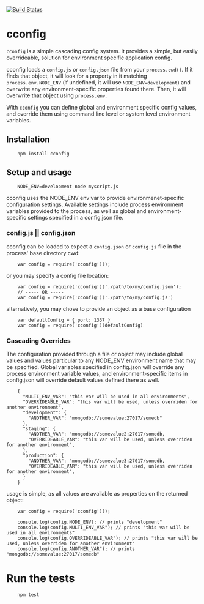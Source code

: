 [![Build Status](https://travis-ci.org/mateodelnorte/cconfig.svg?branch=master)](https://travis-ci.org/mateodelnorte/cconfig)

# cconfig

`cconfig` is a simple cascading config system. It provides a simple, but easily overrideable, solution for environment specific application config. 

cconfig loads a `config.js` or `config.json` file from your `process.cwd()`. If it finds that object, it will look for a property in it matching `process.env.NODE_ENV` (if undefined, it will use `NODE_ENV=development`) and overwrite any environment-specific properties found there. Then, it will overwrite that object using `process.env`. 

With `cconfig` you can define global and environment specific config values, and override them using command line level or system level environment variables. 

## Installation
```
    npm install cconfig
```
## Setup and usage
```
    NODE_ENV=development node myscript.js
```
cconfig uses the NODE_ENV env var to provide environmenet-specific configuration settings. Available settings include process environment variables provided to the process, as well as global and environment-specific settings specified in a config.json file. 

### config.js || config.json

cconfig can be loaded to expect a `config.json` or `config.js` file in the process' base directory cwd: 
```
    var config = require('cconfig')(); 
```
or you may specify a config file location: 
```
    var config = require('cconfig')('./path/to/my/config.json'); 
    // ----- OR -----
    var config = require('cconfig')('./path/to/my/config.js')
``` 
alternatively, you may chose to provide an object as a base configuration
```
    var defaultConfig = { port: 1337 }
    var config = require('cconfig')(defaultConfig)
```

### Cascading Overrides 

The configuration provided through a file or object may include global values and values particular to any NODE_ENV environment name that may be specified. Global variables specified in config.json will override any process environment variable values, and environment-specific items in config.json will override default values defined there as well. 
```
    {
      "MULTI_ENV_VAR": "this var will be used in all environments",
      "OVERRIDEABLE_VAR": "this var will be used, unless overriden for another environment",
      "development": {
        "ANOTHER_VAR": "mongodb://somevalue:27017/somedb"
      },
      "staging": {
        "ANOTHER_VAR": "mongodb://somevalue2:27017/somedb,
        "OVERRIDEABLE_VAR": "this var will be used, unless overriden for another environment",
      },
      "production": {
        "ANOTHER_VAR": "mongodb://somevalue3:27017/somedb,
        "OVERRIDEABLE_VAR": "this var will be used, unless overriden for another environment",
      }
    }
```    

usage is simple, as all values are available as properties on the returned object:
```
    var config = require('cconfig')();
    
    console.log(config.NODE_ENV); // prints "development"
    console.log(config.MULTI_ENV_VAR"); // prints "this var will be used in all environments"
    console.log(config.OVERRIDEABLE_VAR"); // prints "this var will be used, unless overriden for another environment"
    console.log(config.ANOTHER_VAR"); // prints "mongodb://somevalue:27017/somedb"
```
# Run the tests
```
    npm test
```
[1]: https://www.npmjs.org/package/cconfig
